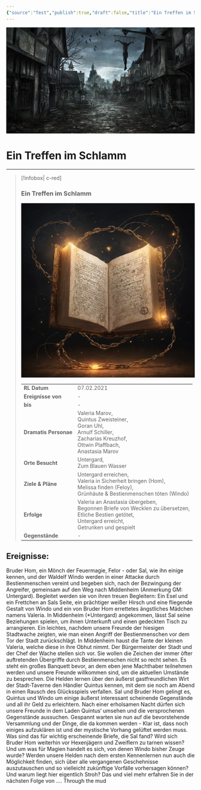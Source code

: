 ```yaml
---
{"source":"Test","publish":true,"draft":false,"title":"Ein Treffen im Schlamm","tags":["Tagebuch"],"kampagne":"TMBT","PassFrontmatter":true}
---
```


![Warhammer_Banner.webp| banner p+cct](../../Warhammer_Banner.webp)

# Ein Treffen im Schlamm

---

> [!infobox| c-red]
>
>
> ### Ein Treffen im Schlamm
>
> ![Journal1.webp](../../Journal1.webp)
> 
> |  |  |
> | ---- | ---- |
> | **RL Datum** | 07.02.2021 |
> | **Ereignisse von** | - |
> | **bis** | - |
> | **Dramatis Personae** | Valeria Marov,<br>Quintus Zweisteiner,<br>Goran Uhl,<br>Arnulf Schiller,<br>Zacharias Kreuzhof,<br>Ottwin Plaffbach,<br>Anastasia Marov |
> | **Orte Besucht** | Untergard,<br>Zum Blauen Wasser |
> | **Ziele & Pläne** | Untergard erreichen,<br>Valeria in Sicherheit bringen (Hom),<br>Melissa finden (Feloy),<br>Grünhäute & Bestienmenschen töten (Windo) |
> | **Erfolge** | Valeria an Anastasia übergeben,<br>Begonnen Briefe von Wecklen zu übersetzen,<br>Etliche Bestien getötet,<br>Untergard erreicht,<br>Getrunken und gespielt |
> | **Gegenstände** | - |

## Ereignisse:

Bruder Hom, ein Mönch der Feuermagie, Felor - oder Sal, wie ihn einige kennen, und der Waldelf Windo werden in einer Attacke durch Bestienmenschen vereint und begeben sich, nach der Bezwingung der Angreifer, gemeinsam auf den Weg nach Middenheim (Anmerkung GM: Untergard). Begleitet werden sie von ihren treuen Begleitern: Ein Esel und ein Frettchen an Sals Seite, ein prächtiger weißer Hirsch und eine fliegende Gestalt von Windo und ein von Bruder Hom errettetes ängstliches Mädchen namens Valeria.
In Middenheim (*Untergard) angekommen, lässt Sal seine Beziehungen spielen, um ihnen Unterkunft und einen gedeckten Tisch zu arrangieren. Ein leichtes, nachdem unsere Freunde der hiesigen Stadtwache zeigten, wie man einen Angriff der Bestienmenschen vor dem Tor der Stadt zurückschlägt.
In Middenheim haust die Tante der kleinen Valeria, welche diese in ihre Obhut nimmt.
Der Bürgermeister der Stadt und der Chef der Wache stellen sich vor. Sie wollen die Zeichen der immer öfter auftretenden Übergriffe durch Bestienmenschen nicht so recht sehen.
Es steht ein großes Banquett bevor, an dem eben jene Machthaber teilnehmen werden und unsere Freunde willkommen sind, um die aktuellen Umstände zu besprechen.
Die Helden lernen über den äußerst gastfreundlichen Wirt der Stadt-Taverne den Händler Quintus kennen, mit dem sie noch am Abend in einen Rausch des Glücksspiels verfallen. Sal und Bruder Hom gelingt es, Quintus und Windo um einige äußerst interessant scheinende Gegenstände und all ihr Geld zu erleichtern.
Nach einer erholsamen Nacht dürfen sich unsere Freunde in dem Laden Quintus‘ umsehen und die versprochenen Gegenstände aussuchen.
Gespannt warten sie nun auf die bevorstehende Versammlung und der Dinge, die da kommen werden - Klar ist, dass noch einiges aufzuklären ist und der mystische Vorhang gelüftet werden muss.
Was sind das für wichtig erscheinende Briefe, die Sal fand? Wird sich Bruder Hom weiterhin vor Hexenjägern und Zweiflern zu tarnen wissen? Und um was für Magien handelt es sich, von denen Windo bisher Zeuge wurde? Werden unsere Helden nach dem ersten Kennenlernen nun auch die Möglichkeit finden, sich über alle vergangenen Geschehnisse auszutauschen und so vielleicht zukünftige Vorfälle vorhersagen können? Und warum liegt hier eigentlich Stroh?
Das und viel mehr erfahren Sie in der nächsten Folge von ….
Through the mud
